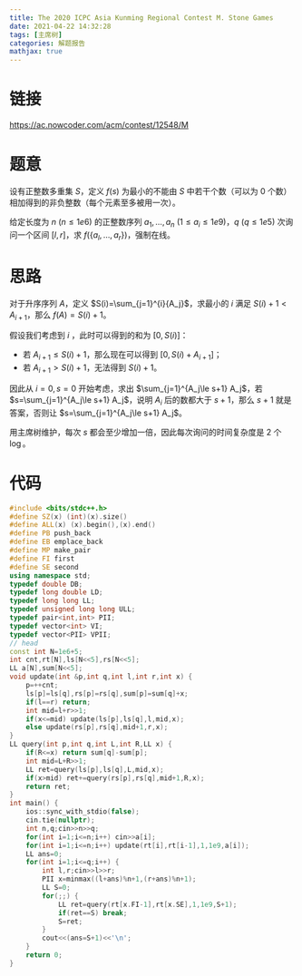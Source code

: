 ```yaml
---
title: The 2020 ICPC Asia Kunming Regional Contest M. Stone Games
date: 2021-04-22 14:32:28
tags: [主席树]
categories: 解题报告
mathjax: true
---
```


# 链接

<https://ac.nowcoder.com/acm/contest/12548/M>

# 题意

设有正整数多重集 $S$，定义 $f(s)$ 为最小的不能由 $S$ 中若干个数（可以为 $0$ 个数）相加得到的非负整数（每个元素至多被用一次）。

给定长度为 $n$ $(n \le 1e6)$ 的正整数序列 $a_1,\dots,a_n$ $(1 \le a_i \le 1e9)$，$q$ $(q \le 1e5)$ 次询问一个区间 $[l,r]$，求 $f(\{a_l,\dots,a_r\})$，强制在线。

<!--more-->

# 思路

对于升序序列 $A$，定义 $S(i)=\sum_{j=1}^{i}{A_j}$，求最小的 $i$ 满足 $S(i)+1<A_{i+1}$，那么 $f(A)=S(i)+1$。

假设我们考虑到 $i$ ，此时可以得到的和为 $[0,S(i)]$：

- 若 $A_{i+1} \le S(i)+1$，那么现在可以得到 $[0,S(i)+A_{i+1}]$；
- 若 $A_{i+1} > S(i)+1$，无法得到 $S(i)+1$。


因此从 $i=0,s=0$ 开始考虑，求出 $\sum_{j=1}^{A_j\le s+1} A_j$，若 $s=\sum_{j=1}^{A_j\le s+1} A_j$，说明 $A_i$ 后的数都大于 $s+1$，那么 $s+1$ 就是答案，否则让 $s=\sum_{j=1}^{A_j\le s+1} A_j$。

用主席树维护，每次 $s$ 都会至少增加一倍，因此每次询问的时间复杂度是 $2$ 个 $\log$。

# 代码

```cpp
#include <bits/stdc++.h>
#define SZ(x) (int)(x).size()
#define ALL(x) (x).begin(),(x).end()
#define PB push_back
#define EB emplace_back
#define MP make_pair
#define FI first
#define SE second
using namespace std;
typedef double DB;
typedef long double LD;
typedef long long LL;
typedef unsigned long long ULL;
typedef pair<int,int> PII;
typedef vector<int> VI;
typedef vector<PII> VPII;
// head
const int N=1e6+5;
int cnt,rt[N],ls[N<<5],rs[N<<5];
LL a[N],sum[N<<5];
void update(int &p,int q,int l,int r,int x) {
    p=++cnt;
    ls[p]=ls[q],rs[p]=rs[q],sum[p]=sum[q]+x;
    if(l==r) return;
    int mid=l+r>>1;
    if(x<=mid) update(ls[p],ls[q],l,mid,x);
    else update(rs[p],rs[q],mid+1,r,x);
}
LL query(int p,int q,int L,int R,LL x) {
    if(R<=x) return sum[q]-sum[p];
    int mid=L+R>>1;
    LL ret=query(ls[p],ls[q],L,mid,x);
    if(x>mid) ret+=query(rs[p],rs[q],mid+1,R,x);
    return ret;
}
int main() {
    ios::sync_with_stdio(false);
    cin.tie(nullptr);
    int n,q;cin>>n>>q;
    for(int i=1;i<=n;i++) cin>>a[i];
    for(int i=1;i<=n;i++) update(rt[i],rt[i-1],1,1e9,a[i]);
    LL ans=0;
    for(int i=1;i<=q;i++) {
        int l,r;cin>>l>>r;
        PII x=minmax((l+ans)%n+1,(r+ans)%n+1);
        LL S=0;
        for(;;) {
            LL ret=query(rt[x.FI-1],rt[x.SE],1,1e9,S+1);
            if(ret==S) break;
            S=ret;
        }
        cout<<(ans=S+1)<<'\n';
    }
    return 0;
}
```
